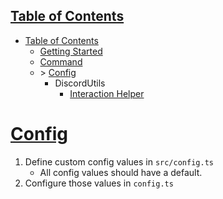 
## [Table of Contents](#table-of-contents)

* [Table of Contents](/docs/TableOfContents.md)
    * [Getting Started](/docs/GettingStarted.md)
    * [Command](/docs/Command.md)
    * \> [Config](/docs/Config.md)
        * DiscordUtils
            * [Interaction Helper](/docs/DiscordUtils/InteractionHelper.md)

# [Config](#config)

1. Define custom config values in `src/config.ts`
    * All config values should have a default.
2. Configure those values in `config.ts`
